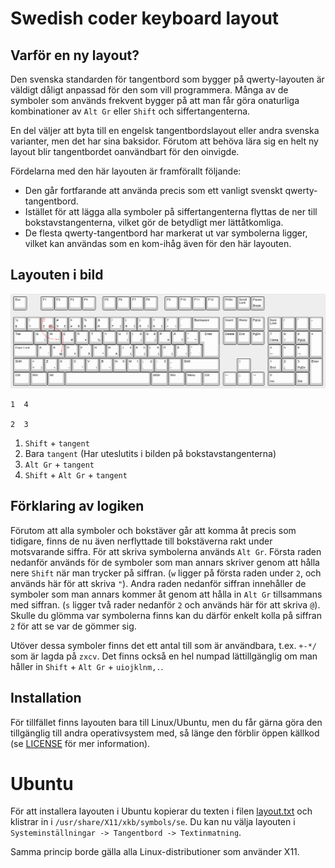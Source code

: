 Swedish coder keyboard layout
=============================

Varför en ny layout?
--------------------

Den svenska standarden för tangentbord som bygger på qwerty-layouten är väldigt 
dåligt anpassad för den som vill programmera. Många av de symboler som används 
frekvent bygger på att man får göra onaturliga kombinationer av `Alt Gr` eller 
`Shift` och siffertangenterna.

En del väljer att byta till en engelsk tangentbordslayout eller andra svenska 
varianter, men det har sina baksidor. Förutom att behöva lära sig en helt ny 
layout blir tangentbordet oanvändbart för den oinvigde.

Fördelarna med den här layouten är framförallt följande:

* Den går fortfarande att använda precis som ett vanligt svenskt 
  qwerty-tangentbord.
* Istället för att lägga alla symboler på siffertangenterna flyttas de ner till 
  bokstavstangenterna, vilket gör de betydligt mer lättåtkomliga.
* De flesta qwerty-tangentbord har markerat ut var symbolerna ligger, vilket kan 
  användas som en kom-ihåg även för den här layouten.

Layouten i bild
---------------

![Layouten i bild](swedish-coder.png)

    1  4
    
    2  3

1. `Shift` + `tangent`
2. Bara `tangent` (Har uteslutits i bilden på bokstavstangenterna)
3. `Alt Gr` + `tangent`
4. `Shift` + `Alt Gr` + `tangent`

Förklaring av logiken
---------------------

Förutom att alla symboler och bokstäver går att komma åt precis som tidigare, 
finns de nu även nerflyttade till bokstäverna rakt under motsvarande siffra. För 
att skriva symbolerna används `Alt Gr`. Första raden nedanför används för de 
symboler som man annars skriver genom att hålla nere `Shift` när man trycker på 
siffran. (`w` ligger på första raden under `2`, och används här för att skriva 
`"`). Andra raden nedanför siffran innehåller de symboler som man annars kommer 
åt genom att hålla in `Alt Gr` tillsammans med siffran. (`s` ligger två rader 
nedanför `2` och används här för att skriva `@`). Skulle du glömma var 
symbolerna finns kan du därför enkelt kolla på siffran `2` för att se var de 
gömmer sig.

Utöver dessa symboler finns det ett antal till som är användbara, t.ex. `+-*/` 
som är lagda på `zxcv`. Det finns också en hel numpad lättillgänglig om man 
håller in `Shift` + `Alt Gr` + `uiojklnm,.`. 

Installation
------------

För tillfället finns layouten bara till Linux/Ubuntu, men du får gärna göra den 
tillgänglig till andra operativsystem med, så länge den förblir öppen källkod 
(se [LICENSE](LICENSE) för mer information). 

# Ubuntu

För att installera layouten i Ubuntu kopierar du texten i filen 
[layout.txt](layout.txt) och klistrar in i `/usr/share/X11/xkb/symbols/se`. Du 
kan nu välja layouten i `Systeminställningar -> Tangentbord -> Textinmatning`.

Samma princip borde gälla alla Linux-distributioner som använder X11.
